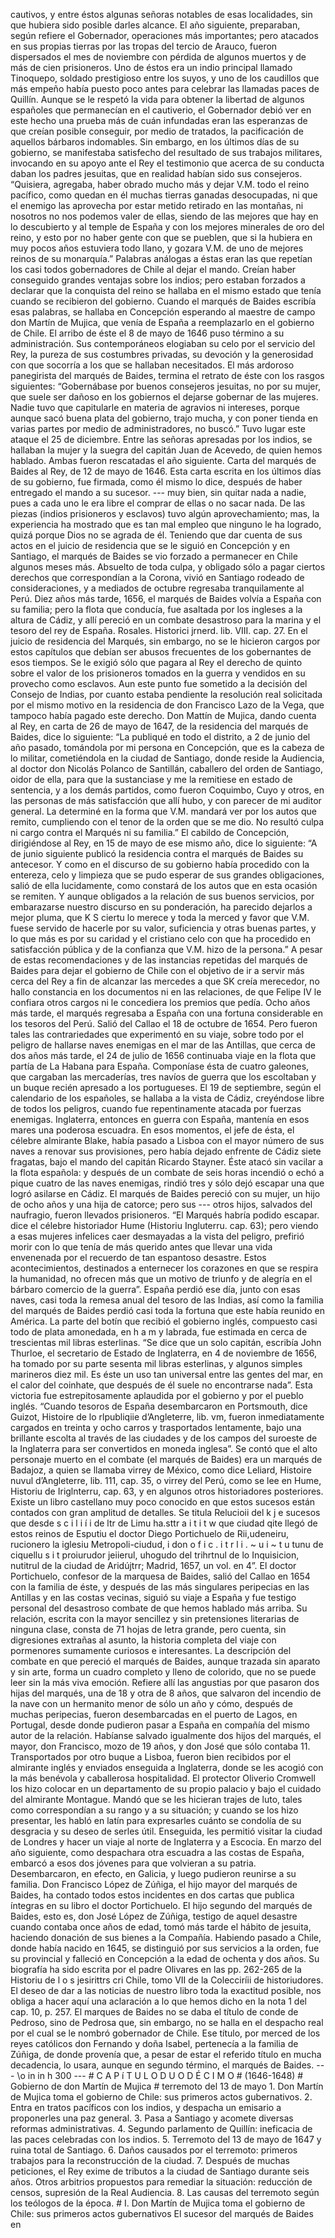 cautivos, y entre éstos algunas señoras notables de esas localidades, sin que hubiera sido posible darles alcance. El año siguiente, preparaban, según refiere el Gobernador, operaciones más importantes; pero atacados en sus propias tierras por las tropas del tercio de Arauco, fueron dispersados el mes de noviembre con pérdida de algunos muertos y de más de cien prisioneros. Uno de éstos era un indio principal llamado Tinoquepo, soldado prestigioso entre los suyos, y uno de los caudillos que más empeño había puesto poco antes para celebrar las llamadas paces de Quillín. Aunque se le respetó la vida para obtener la libertad de algunos españoles que permanecían en el cautiverio, el Gobernador debió ver en este hecho una prueba más de cuán infundadas eran las esperanzas de que creían posible conseguir, por medio de tratados, la pacificación de aquellos bárbaros indomables. Sin embargo, en los últimos días de su gobierno, se manifestaba satisfecho del resultado de sus trabajos militares, invocando en su apoyo ante el Rey el testimonio que acerca de su conducta daban los padres jesuitas, que en realidad habían sido sus consejeros. “Quisiera, agregaba, haber obrado mucho más y dejar V.M. todo el reino pacífico, como quedan en él muchas tierras ganadas desocupadas, ni que el enemigo las aprovecha por estar metido retirado en las montañas, ni nosotros no nos podemos valer de ellas, siendo de las mejores que hay en lo descubierto y al temple de España y con los mejores minerales de oro del reino, y esto por no haber gente con que se pueblen, que si la hubiera en muy pocos años estuviera todo llano, y gozara V.M. de uno de mejores reinos de su monarquía.” Palabras análogas a éstas eran las que repetían los casi todos gobernadores de Chile al dejar el mando. Creían haber conseguido grandes ventajas sobre los indios; pero estaban forzados a declarar que la conquista del reino se hallaba en el mismo estado que tenía cuando se recibieron del gobierno. Cuando el marqués de Baides escribía esas palabras, se hallaba en Concepción esperando al maestre de campo don Martín de Mujica, que venía de España a reemplazarlo en el gobierno de Chile. El arribo de éste el 8 de mayo de 1646 puso término a su administración. Sus contemporáneos elogiaban su celo por el servicio del Rey, la pureza de sus costumbres privadas, su devoción y la generosidad con que socorría a los que se hallaban necesitados. El más ardoroso panegirista del marqués de Baides, termina el retrato de éste con los rasgos siguientes: “Gobernábase por buenos consejeros jesuitas, no por su mujer, que suele ser dañoso en los gobiernos el dejarse gobernar de las mujeres. Nadie tuvo que capitularle en materia de agravios ni intereses, porque aunque sacó buena plata del gobierno, trajo mucha, y con poner tienda en varias partes por medio de administradores, no buscó.” Tuvo lugar este ataque el 25 de diciembre. Entre las señoras apresadas por los indios, se hallaban la mujer y la suegra del capitán Juan de Acevedo, de quien hemos hablado. Ambas fueron rescatadas el año siguiente. Carta del marqués de Baides al Rey, de 12 de mayo de 1646. Esta carta escrita en los últimos días de su gobierno, fue firmada, como él mismo lo dice, después de haber entregado el mando a su sucesor. --- muy bien, sin quitar nada a nadie, pues a cada uno le era libre el comprar de ellas o no sacar nada. De las piezas (indios prisioneros y esclavos) tuvo algún aprovechamiento; mas, la experiencia ha mostrado que es tan mal empleo que ninguno le ha logrado, quizá porque Dios no se agrada de él. Teniendo que dar cuenta de sus actos en el juicio de residencia que se le siguió en Concepción y en Santiago, el marqués de Baides se vio forzado a permanecer en Chile algunos meses más. Absuelto de toda culpa, y obligado sólo a pagar ciertos derechos que correspondían a la Corona, vivió en Santiago rodeado de consideraciones, y a mediados de octubre regresaba tranquilamente al Perú. Diez años más tarde, 1656, el marqués de Baides volvía a España con su familia; pero la flota que conducía, fue asaltada por los ingleses a la altura de Cádiz, y allí pereció en un combate desastroso para la marina y el tesoro del rey de España. Rosales. Historici jrnerd. lib. VIII. cap. 27. En el juicio de residencia del Marqués, sin embargo, no se le hicieron cargos por estos capítulos que debían ser abusos frecuentes de los gobernantes de esos tiempos. Se le exigió sólo que pagara al Rey el derecho de quinto sobre el valor de los prisioneros tomados en la guerra y vendidos en su provecho como esclavos. Aun este punto fue sometido a la decisión del Consejo de Indias, por cuanto estaba pendiente la resolución real solicitada por el mismo motivo en la residencia de don Francisco Lazo de la Vega, que tampoco había pagado este derecho. Don Mattín de Mujica, dando cuenta al Rey, en carta de 26 de mayo de 1647, de la residencia del marqués de Baides, dice lo siguiente: “La publiqué en todo el distrito, a 2 de junio del año pasado, tomándola por mi persona en Concepción, que es la cabeza de lo militar, cometiéndola en la ciudad de Santiago, donde reside la Audiencia, al doctor don Nicolás Polanco de Santillán, caballero del orden de Santiago, oidor de ella, para que la sustanciase y me la remitiese en estado de sentencia, y a los demás partidos, como fueron Coquimbo, Cuyo y otros, en las personas de más satisfacción que allí hubo, y con parecer de mi auditor general. La determiné en la forma que V.M. mandará ver por los autos que remito, cumpliendo con el tenor de la orden que se me dio. No resultó culpa ni cargo contra el Marqués ni su familia.” El cabildo de Concepción, dirigiéndose al Rey, en 15 de mayo de ese mismo año, dice lo siguiente: “A de junio siguiente publicó la residencia contra el marqués de Baides su antecesor. Y como en el discurso de su gobierno había procedido con la entereza, celo y limpieza que se pudo esperar de sus grandes obligaciones, salió de ella lucidamente, como constará de los autos que en esta ocasión se remiten. Y aunque obligados a la relación de sus buenos servicios, por embarazarse nuestro discurso en su ponderación, ha parecido dejarlos a mejor pluma, que K S ciertu lo merece y toda la merced y favor que V.M. fuese servido de hacerle por su valor, suficiencia y otras buenas partes, y lo que más es por su caridad y el cristiano celo con que ha procedido en satisfacción pública y de la confianza que V.M. hizo de la persona.” A pesar de estas recomendaciones y de las instancias repetidas del marqués de Baides para dejar el gobierno de Chile con el objetivo de ir a servir más cerca del Rey a fin de alcanzar las mercedes a que SK creía merecedor, no hallo constancia en los documentos ni en las relaciones, de que Felipe IV le confiara otros cargos ni le concediera los premios que pedía. Ocho años más tarde, el marqués regresaba a España con una fortuna considerable en los tesoros del Perú. Salió del Callao el 18 de octubre de 1654. Pero fueron tales las contrariedades que experimentó en su viaje, sobre todo por el peligro de hallarse naves enemigas en el mar de las Antillas, que cerca de dos años más tarde, el 24 de julio de 1656 continuaba viaje en la flota que partía de La Habana para España. Componíase ésta de cuatro galeones, que cargaban las mercaderías, tres navíos de guerra que los escoltaban y un buque recién apresado a los portugueses. El 19 de septiembre, según el calendario de los españoles, se hallaba a la vista de Cádiz, creyéndose libre de todos los peligros, cuando fue repentinamente atacada por fuerzas enemigas. Inglaterra, entonces en guerra con España, mantenía en esos mares una poderosa escuadra. En esos momentos, el jefe de ésta, el célebre almirante Blake, había pasado a Lisboa con el mayor número de sus naves a renovar sus provisiones, pero había dejado enfrente de Cádiz siete fragatas, bajo el mando del capitán Ricardo Stayner. Éste atacó sin vacilar a la flota española: y después de un combate de seis horas incendió o echó a pique cuatro de las naves enemigas, rindió tres y sólo dejó escapar una que logró asilarse en Cádiz. El marqués de Baides pereció con su mujer, un hijo de ocho años y una hija de catorce; pero sus --- otros hijos, salvados del naufragio, fueron llevados prisioneros. “El Marqués habría podido escapar. dice el célebre historiador Hume (Historiu Ingluterru. cap. 63); pero viendo a esas mujeres infelices caer desmayadas a la vista del peligro, prefirió morir con lo que tenía de más querido antes que llevar una vida envenenada por el recuerdo de tan espantoso desastre. Estos acontecimientos, destinados a enternecer los corazones en que se respira la humanidad, no ofrecen más que un motivo de triunfo y de alegría en el bárbaro comercio de la guerra”. España perdió ese día, junto con esas naves, casi toda la remesa anual del tesoro de las Indias, así como la familia del marqués de Baides perdió casi toda la fortuna que este había reunido en América. La parte del botín que recibió el gobierno inglés, compuesto casi todo de plata amonedada, en h a m y labrada, fue estimada en cerca de trescientas mil libras esterlinas. “Se dice que un solo capitán, escribía John Thurloe, el secretario de Estado de Inglaterra, en 4 de noviembre de 1656, ha tomado por su parte sesenta mil libras esterlinas, y algunos simples marineros diez mil. Es éste un uso tan universal entre las gentes del mar, en el calor del coinhate, que después de él suele no encontrarse nada”. Esta victoria fue estrepitosamente aplaudida por el gobierno y por el pueblo inglés. “Cuando tesoros de España desembarcaron en Portsmouth, dice Guizot, Histoire de lo rlpubliqiie d’Angleterre, lib. vm, fueron inmediatamente cargados en treinta y ocho carros y trasportados lentamente, bajo una brillante escolta al través de las ciudades y de los campos del suroeste de la Inglaterra para ser convertidos en moneda inglesa”. Se contó que el alto personaje muerto en el combate (el marqués de Baides) era un marqués de Badajoz, a quien se llamaba virrey de México, como dice Leliard, Histoire nuvul d’Angleterre, lib. 111, cap. 35, o virrey del Perú, como se lee en Hume, Historiu de Iriglnterru, cap. 63, y en algunos otros historiadores posteriores. Existe un libro castellano muy poco conocido en que estos sucesos están contados con gran amplitud de detalles. Se titula Relucioii del k j e sucesos que desde s c i l i í i de ltr de Limu ha.sttr a i t i t w que ciudad qite llegó de estos reinos de Esputiu el doctor Diego Portichuelo de Rii,udeneiru, rucionero la iglesiu Metropoli-ciudud, i don o f i c . i t r l i . ~ u i ~ t u tunu de ciquellu s i t proiurudor jeiierul, uhogudo del trihrtnul de lo Inquisicion, nutitrul de la ciudad de Aridújtrr; Madrid, 1657, un vol. en 4”. El doctor Portichuelo, confesor de la marquesa de Baides, salió del Callao en 1654 con la familia de éste, y después de las más singulares peripecias en las Antillas y en las costas vecinas, siguió su viaje a España y fue testigo personal del desastroso combate de que hemos hablado más arriba. Su relación, escrita con la mayor sencillez y sin pretensiones literarias de ninguna clase, consta de 71 hojas de letra grande, pero cuenta, sin digresiones extrañas al asunto, la historia completa del viaje con pormenores sumamente curiosos e interesantes. La descripción del combate en que pereció el marqués de Baides, aunque trazada sin aparato y sin arte, forma un cuadro completo y lleno de colorido, que no se puede leer sin la más viva emoción. Refiere allí las angustias por que pasaron dos hijas del marqués, una de 18 y otra de 8 años, que salvaron del incendio de la nave con un hermanito menor de sólo un año y cómo, después de muchas peripecias, fueron desembarcadas en el puerto de Lagos, en Portugal, desde donde pudieron pasar a España en compañía del mismo autor de la relación. Habíanse salvado igualmente dos hijos del marqués, el mayor, don Francisco, mozo de 19 años, y don José que sólo contaba 11. Transportados por otro buque a Lisboa, fueron bien recibidos por el almirante inglés y enviados enseguida a Inglaterra, donde se les acogió con la más benévola y caballerosa hospitalidad. El protector Oliverio Cromwell los hizo colocar en un departamento de su propio palacio y bajo el cuidado del almirante Montague. Mandó que se les hicieran trajes de luto, tales como correspondían a su rango y a su situación; y cuando se los hizo presentar, les habló en latín para expresarles cuánto se condolía de su desgracia y su deseo de serles útil. Enseguida, les permitió visitar la ciudad de Londres y hacer un viaje al norte de Inglaterra y a Escocia. En marzo del año siguiente, como despachara otra escuadra a las costas de España, embarcó a esos dos jóvenes para que volvieran a su patria. Desembarcaron, en efecto, en Galicia, y luego pudieron reunirse a su familia. Don Francisco López de Zúñiga, el hijo mayor del marqués de Baides, ha contado todos estos incidentes en dos cartas que publica íntegras en su libro el doctor Portichuelo. El hijo segundo del marqués de Baides, esto es, don José López de Zúñiga, testigo de aquel desastre cuando contaba once años de edad, tomó más tarde el hábito de jesuita, haciendo donación de sus bienes a la Compañía. Habiendo pasado a Chile, donde había nacido en 1645, se distinguió por sus servicios a la orden, fue su provincial y falleció en Concepción a la edad de ochenta y dos años. Su biografía ha sido escrita por el padre Olivares en las pp. 262-265 de la Historiu de l o s jesirittrs cri Chile, tomo VII de la Colecciríii de historiudores. El deseo de dar a las noticias de nuestro libro toda la exactitud posible, nos obliga a hacer aquí una aclaración a lo que hemos dicho en la nota 1 del cap. 10, p. 257. El marques de Baides no se daba el título de conde de Pedroso, sino de Pedrosa que, sin embargo, no se halla en el despacho real por el cual se le nombró gobernador de Chile. Ese título, por merced de los reyes católicos don Fernando y doña Isabel, pertenecía a la familia de Zúñiga, de donde provenía que, a pesar de estar el referido título en mucha decadencia, lo usara, aunque en segundo término, el marqués de Baides. --- \o in in h 300 --- # C A P í T U L O D U O D É C I M O # (1646-1648) # Gobierno de don Martín de Mujica # terremoto del 13 de mayo 1. Don Martín de Mujica toma el gobierno de Chile: sus primeros actos gubernativos. 2. Entra en tratos pacíficos con los indios, y despacha un emisario a proponerles una paz general. 3. Pasa a Santiago y acomete diversas reformas administrativas. 4. Segundo parlamento de Quillín: ineficacia de las paces celebradas con los indios. 5. Terremoto del 13 de mayo de 1647 y ruina total de Santiago. 6. Daños causados por el terremoto: primeros trabajos para la reconstrucción de la ciudad. 7. Después de muchas peticiones, el Rey exime de tributos a la ciudad de Santiago durante seis años. Otros arbitrios propuestos para remediar la situación: reducción de censos, supresión de la Real Audiencia. 8. Las causas del terremoto según los teólogos de la época. # I. Don Martín de Mujica toma el gobierno de Chile: sus primeros actos gubernativos El sucesor del marqués de Baides en